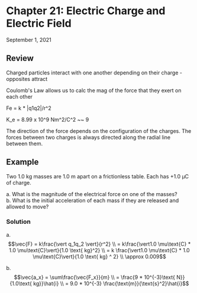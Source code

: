 # Chapter 21: Electric Charge and Electric Field
September 1, 2021

## Review
Charged particles interact with one another depending on their charge - opposites attract

Coulomb's Law allows us to calc the mag of the force that they exert on each other

Fe = k * |q1q2|/r^2

K_e = 8.99 x 10^9 Nm^2/C^2 ~~ 9

The direction of the force depends on the configuration of the charges. The forces between two charges is always directed along the radial line between them.

## Example
Two 1.0 kg masses are 1.0 m apart on a frictionless table. Each has +1.0 &micro;C of charge.

a. What is the magnitude of the electrical force on one of the masses?  
b. What is the initial acceleration of each mass if they are released and allowed to move?

### Solution
a. $$\vec{F} = k\frac{\vert q_1q_2 \vert}{r^2} \\
 = k\frac{\vert1.0 \mu\text{C} * 1.0 \mu\text{C}\vert}{1.0 \text{ kg}^2} \\
= k \frac{\vert1.0 \mu\text{C} * 1.0 \mu\text{C}\vert}{1.0 \text{ kg} ^ 2} \\
\approx 0.009$$ 

b. $$\vec{a_x} = \sum\frac{\vec{F_x}}{m} \\
= \frac{9 * 10^{-3}\text{ N}}{1.0\text{ kg}}\hat{i} \\
= 9.0 * 10^{-3} \frac{\text{m}}{\text{s}^2}\hat{i}$$